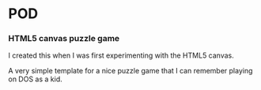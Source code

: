 # POD
### HTML5 canvas puzzle game

I created this when I was first experimenting with the HTML5 canvas.  

A very simple template for a nice puzzle game that I can remember playing on DOS as a kid.
